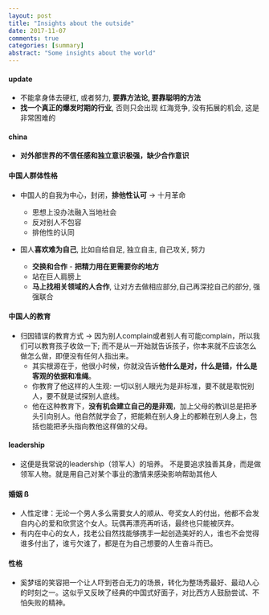 ```yaml
---
layout: post
title: "Insights about the outside"
date: 2017-11-07
comments: true
categories: [summary]
abstract: "Some insights about the world"
---
```


#### update  
  * 不能拿身体去硬杠, 或者努力, **要靠方法论, 要靠聪明的方法**    
  * **找一个真正的爆发时期的行业**, 否则只会出现 红海竞争, 没有拓展的机会, 这是非常困难的  

#### china  
  * **对外部世界的不信任感和独立意识极强，缺少合作意识**  
  
#### 中国人群体性格  
  * 中国人的自我为中心，封闭，**排他性认可** -> 十月革命
    - 思想上没办法融入当地社会
    - 反对别人不包容
    - 排他性的认同  

  * 国人**喜欢难为自己**, 比如自给自足, 独立自主, 自己攻关, 努力   
    - **交换和合作**  - **把精力用在更需要你的地方**    
    - 站在巨人肩膀上   
    - **马上找相关领域的人合作**, 让对方去做相应部分,自己再深挖自己的部分, 强强联合 


#### 中国人的教育  
  * 归因错误的教育方式 -> 因为别人complain或者别人有可能complain，所以我们可以教育孩子收敛一下; 而不是从一开始就告诉孩子，你本来就不应该怎么做怎么做，即便没有任何人指出来。
    - 其实根源在于，他很小时候，你就没告诉**他什么是对，什么是错，什么是客观的依据和准绳**。
    - 你教育了他这样的人生观: 一切以别人眼光为是非标准，要不就是取悦别人，要不就是试探别人底线。
    - 他在这种教育下，**没有机会建立自己的是非观**，加上父母的教训总是把矛头引向别人。他自然就学会了，把能赖在别人身上的都赖在别人身上，包括也能把矛头指向教他这样做的父母。

#### leadership 
  * 这便是我常说的leadership（领军人）的培养。  不是要追求独善其身，而是做领军人物。就是用自己对某个事业的激情来感染影响帮助其他人

#### 婚姻  ß
  * 人性定律：无论一个男人多么需要女人的顺从、夸奖女人的付出，他都不会发自内心的爱和欣赏这个女人。玩偶再漂亮再听话，最终也只能被厌弃。  
  * 有内在中心的女人，找老公自然找能够携手一起创造美好的人，谁也不会觉得谁多付出了，谁亏欠谁了，都是在为自己想要的人生奋斗而已。  

#### 性格
  * 奚梦瑶的笑容把一个让人吓到苍白无力的场景，转化为整场秀最好、最动人心的时刻之一。这似乎又反映了经典的中国式好面子，对比西方人鼓励尝试、不怕失败的精神。